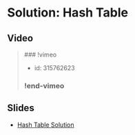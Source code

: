 
# Solution: Hash Table



## Video

<blockquote>
### !vimeo

* id: 315762623

### !end-vimeo
</blockquote>



## Slides

* [Hash Table Solution](https://docs.google.com/a/hackreactor.com/presentation/d/1EwV8oaNoj-a0ZJa0zKsFCrJfNRre91EaXgnzy7I6pfo/embed?start=false&loop=false&delayms=3000)

